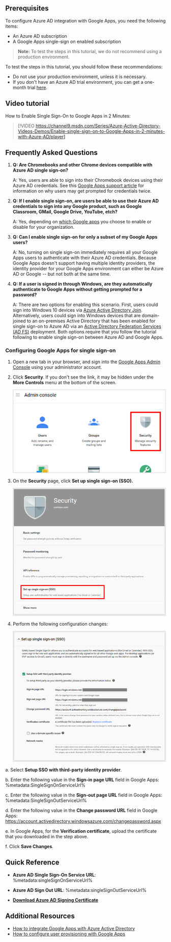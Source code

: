 ## Prerequisites

To configure Azure AD integration with Google Apps, you need the following items:

- An Azure AD subscription
- A Google Apps single-sign on enabled subscription

> **Note:**
> To test the steps in this tutorial, we do not recommend using a production environment.

To test the steps in this tutorial, you should follow these recommendations:

- Do not use your production environment, unless it is necessary.
- If you don't have an Azure AD trial environment, you can get a one-month trial [here](https://azure.microsoft.com/pricing/free-trial/).

## Video tutorial
How to Enable Single Sign-On to Google Apps in 2 Minutes:

> [!VIDEO https://channel9.msdn.com/Series/Azure-Active-Directory-Videos-Demos/Enable-single-sign-on-to-Google-Apps-in-2-minutes-with-Azure-AD/player]
 
## Frequently Asked Questions
1. **Q: Are Chromebooks and other Chrome devices compatible with Azure AD single sign-on?**
   
    A: Yes, users are able to sign into their Chromebook devices using their Azure AD credentials. See this [Google Apps support article](https://support.google.com/chrome/a/answer/6060880) for information on why users may get prompted for credentials twice.
2. **Q: If I enable single sign-on, are users be able to use their Azure AD credentials to sign into any Google product, such as Google Classroom, GMail, Google Drive, YouTube, etch?**
   
    A: Yes, depending on [which Google apps](https://support.google.com/a/answer/182442?hl=en&ref_topic=1227583) you choose to enable or disable for your organization.
3. **Q: Can I enable single sign-on for only a subset of my Google Apps users?**
   
    A: No, turning on single sign-on immediately requires all your Google Apps users to authenticate with their Azure AD credentials. Because Google Apps doesn't support having multiple identity providers, the identity provider for your Google Apps environment can either be Azure AD or Google -- but not both at the same time.
4. **Q: If a user is signed in through Windows, are they automatically authenticate to Google Apps without getting prompted for a password?**
   
    A: There are two options for enabling this scenario. First, users could sign into Windows 10 devices via [Azure Active Directory Join](active-directory-azureadjoin-overview.md). Alternatively, users could sign into Windows devices that are domain-joined to an on-premises Active Directory that has been enabled for single sign-on to Azure AD via an [Active Directory Federation Services (AD FS)](active-directory-aadconnect-user-signin.md) deployment. Both options require that you follow the tutorial following to enable single sign-on between Azure AD and Google Apps.


### Configuring Google Apps for single sign-on
1. Open a new tab in your browser, and sign into the [Google Apps Admin Console](http://admin.google.com/) using your administrator account.

2. Click **Security**. If you don't see the link, it may be hidden under the **More Controls** menu at the bottom of the screen.
   
    ![Click Security.][10]

3. On the **Security** page, click **Set up single sign-on (SSO).**
   
    ![Click SSO.][11]

4. Perform the following configuration changes:
   
    ![Configure SSO][12]
   
a. Select **Setup SSO with third-party identity provider**. 

b. Enter the following value in the **Sign-in page URL** field in Google Apps: %metadata:SingleSignOnServiceUrl% 

c. Enter the following value in the **Sign-out page URL** field in Google Apps: %metadata:SingleSignOutServiceUrl% 

d. Enter the following value in the **Change password URL** field in Google Apps: https://account.activedirectory.windowsazure.com/changepassword.aspx

e. In Google Apps, for the **Verification certificate**, upload the certificate that you downloaded in the step above. 

f. Click **Save Changes**.

## Quick Reference

* **Azure AD Single Sign-On Service URL**: %metadata:singleSignOnServiceUrl%

* **Azure AD Sign Out URL**: %metadata:singleSignOutServiceUrl%

* **[Download Azure AD Signing Certificate](%metadata:CertificateDownloadRawUrl%)**

[10]: ./media/gapps-security.png
[11]: ./media/security-gapps.png
[12]: ./media/gapps-sso-config.png

## Additional Resources

* [How to integrate Google Apps with Azure Active Directory](active-directory-saas-googleapps-tutorial.md)
* [How to configure user provisioning with Google Apps](active-directory-saas-googleapps-user-provisioning-tutorial.md)